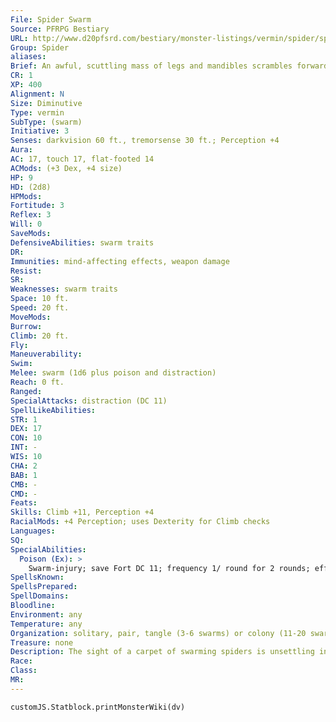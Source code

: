 ```yaml
---
File: Spider Swarm
Source: PFRPG Bestiary
URL: http://www.d20pfsrd.com/bestiary/monster-listings/vermin/spider/spider-swarm
Group: Spider
aliases: 
Brief: An awful, scuttling mass of legs and mandibles scrambles forward out of the darkness.
CR: 1
XP: 400
Alignment: N
Size: Diminutive
Type: vermin
SubType: (swarm)
Initiative: 3
Senses: darkvision 60 ft., tremorsense 30 ft.; Perception +4
Aura: 
AC: 17, touch 17, flat-footed 14
ACMods: (+3 Dex, +4 size)
HP: 9
HD: (2d8)
HPMods: 
Fortitude: 3
Reflex: 3
Will: 0
SaveMods: 
DefensiveAbilities: swarm traits
DR: 
Immunities: mind-affecting effects, weapon damage
Resist: 
SR: 
Weaknesses: swarm traits
Space: 10 ft.
Speed: 20 ft.
MoveMods: 
Burrow: 
Climb: 20 ft.
Fly: 
Maneuverability: 
Swim: 
Melee: swarm (1d6 plus poison and distraction)
Reach: 0 ft.
Ranged: 
SpecialAttacks: distraction (DC 11)
SpellLikeAbilities: 
STR: 1
DEX: 17
CON: 10
INT: -
WIS: 10
CHA: 2
BAB: 1
CMB: -
CMD: -
Feats: 
Skills: Climb +11, Perception +4
RacialMods: +4 Perception; uses Dexterity for Climb checks
Languages: 
SQ: 
SpecialAbilities:
  Poison (Ex): >
    Swarm-injury; save Fort DC 11; frequency 1/ round for 2 rounds; effect 1d2 Str; cure 1 save. The save DC is Constitution-based.
SpellsKnown: 
SpellsPrepared: 
SpellDomains: 
Bloodline: 
Environment: any
Temperature: any
Organization: solitary, pair, tangle (3-6 swarms) or colony (11-20 swarms)
Treasure: none
Description: The sight of a carpet of swarming spiders is unsettling indeed-particularly when the swarm is made up of spiders each the size of a gold coin and possessing bladelike mandibles capable of lacerating flesh with sickening ease. A swarm of spiders is a colonial mass of arachnids that relies on overwhelming much larger prey with sheer numbers rather than catching smaller snacks. While spider swarms spin webs, these webs are incapable of catching larger prey and typically serve the swarm as a lair rather than a method of capturing dinner.
Race: 
Class: 
MR: 
---
```

```dataviewjs
customJS.Statblock.printMonsterWiki(dv)
```

